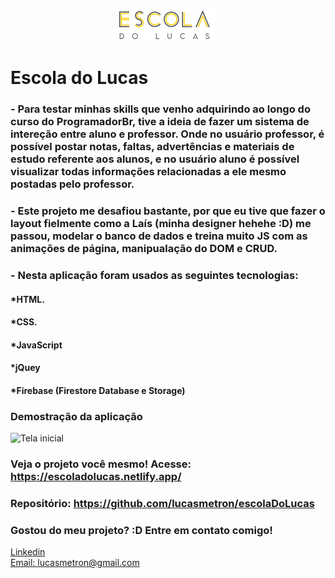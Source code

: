 <div align="center">
  <img src="./assets/images/logoMenor.png" alt="Podcastr logo">
  
</div>

# Escola do Lucas

### - Para testar minhas skills que venho adquirindo ao longo do curso do ProgramadorBr, tive a ideia de fazer um sistema de intereção entre aluno e professor. Onde no usuário professor, é possível postar notas, faltas, advertências e materiais de estudo referente aos alunos, e no usuário aluno é possível visualizar todas informações relacionadas a ele mesmo postadas pelo professor. 
### - Este projeto me desafiou bastante, por que eu tive que fazer o layout fielmente como a Laís (minha designer hehehe :D) me passou, modelar o banco de dados e treina muito JS com as animações de página, manipualação do DOM e CRUD.

### - Nesta aplicação foram usados as seguintes tecnologias:

#### *HTML.
#### *CSS.
#### *JavaScript
#### *jQuey
#### *Firebase (Firestore Database e Storage)


### Demostração da aplicação
![Tela inicial](./assets/gifs/show2.gif)

### Veja o projeto você mesmo! Acesse: https://escoladolucas.netlify.app/
### Repositório: https://github.com/lucasmetron/escolaDoLucas

### Gostou do meu projeto? :D Entre em contato comigo! 
[Linkedin](https://www.linkedin.com/in/lucas-rosa-058683102/) <br/>
[Email: lucasmetron@gmail.com](mailto:lucasmetron@gmail.com)
